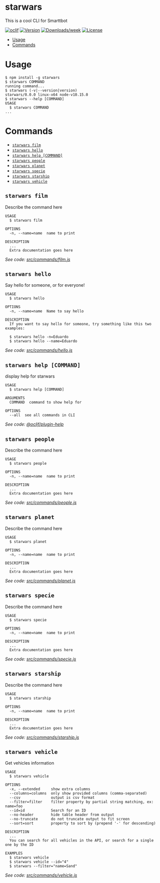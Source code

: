 starwars
========

This is a cool CLI for Smarttbot

[![oclif](https://img.shields.io/badge/cli-oclif-brightgreen.svg)](https://oclif.io)
[![Version](https://img.shields.io/npm/v/starwars.svg)](https://npmjs.org/package/starwars)
[![Downloads/week](https://img.shields.io/npm/dw/starwars.svg)](https://npmjs.org/package/starwars)
[![License](https://img.shields.io/npm/l/starwars.svg)](https://github.com/CLI-Starwars-js/starwars/blob/master/package.json)

<!-- toc -->
* [Usage](#usage)
* [Commands](#commands)
<!-- tocstop -->
# Usage
<!-- usage -->
```sh-session
$ npm install -g starwars
$ starwars COMMAND
running command...
$ starwars (-v|--version|version)
starwars/0.0.0 linux-x64 node-v10.15.0
$ starwars --help [COMMAND]
USAGE
  $ starwars COMMAND
...
```
<!-- usagestop -->
# Commands
<!-- commands -->
* [`starwars film`](#starwars-film)
* [`starwars hello`](#starwars-hello)
* [`starwars help [COMMAND]`](#starwars-help-command)
* [`starwars people`](#starwars-people)
* [`starwars planet`](#starwars-planet)
* [`starwars specie`](#starwars-specie)
* [`starwars starship`](#starwars-starship)
* [`starwars vehicle`](#starwars-vehicle)

## `starwars film`

Describe the command here

```
USAGE
  $ starwars film

OPTIONS
  -n, --name=name  name to print

DESCRIPTION
  ...
  Extra documentation goes here
```

_See code: [src/commands/film.js](https://github.com/CLI-Starwars-js/starwars/blob/v0.0.0/src/commands/film.js)_

## `starwars hello`

Say hello for someone, or for everyone!

```
USAGE
  $ starwars hello

OPTIONS
  -n, --name=name  Name to say hello

DESCRIPTION
  If you want to say hello for someone, try something like this two examples:

  $ starwars hello -n=Eduardo
  $ starwars hello --name=Eduardo
```

_See code: [src/commands/hello.js](https://github.com/CLI-Starwars-js/starwars/blob/v0.0.0/src/commands/hello.js)_

## `starwars help [COMMAND]`

display help for starwars

```
USAGE
  $ starwars help [COMMAND]

ARGUMENTS
  COMMAND  command to show help for

OPTIONS
  --all  see all commands in CLI
```

_See code: [@oclif/plugin-help](https://github.com/oclif/plugin-help/blob/v2.2.1/src/commands/help.ts)_

## `starwars people`

Describe the command here

```
USAGE
  $ starwars people

OPTIONS
  -n, --name=name  name to print

DESCRIPTION
  ...
  Extra documentation goes here
```

_See code: [src/commands/people.js](https://github.com/CLI-Starwars-js/starwars/blob/v0.0.0/src/commands/people.js)_

## `starwars planet`

Describe the command here

```
USAGE
  $ starwars planet

OPTIONS
  -n, --name=name  name to print

DESCRIPTION
  ...
  Extra documentation goes here
```

_See code: [src/commands/planet.js](https://github.com/CLI-Starwars-js/starwars/blob/v0.0.0/src/commands/planet.js)_

## `starwars specie`

Describe the command here

```
USAGE
  $ starwars specie

OPTIONS
  -n, --name=name  name to print

DESCRIPTION
  ...
  Extra documentation goes here
```

_See code: [src/commands/specie.js](https://github.com/CLI-Starwars-js/starwars/blob/v0.0.0/src/commands/specie.js)_

## `starwars starship`

Describe the command here

```
USAGE
  $ starwars starship

OPTIONS
  -n, --name=name  name to print

DESCRIPTION
  ...
  Extra documentation goes here
```

_See code: [src/commands/starship.js](https://github.com/CLI-Starwars-js/starwars/blob/v0.0.0/src/commands/starship.js)_

## `starwars vehicle`

Get vehicles information

```
USAGE
  $ starwars vehicle

OPTIONS
  -x, --extended     show extra columns
  --columns=columns  only show provided columns (comma-separated)
  --csv              output is csv format
  --filter=filter    filter property by partial string matching, ex: name=foo
  --id=id            Search for an ID
  --no-header        hide table header from output
  --no-truncate      do not truncate output to fit screen
  --sort=sort        property to sort by (prepend '-' for descending)

DESCRIPTION
  ...
  You can search for all vehicles in the API, or search for a single one by the ID

EXAMPLES
  $ starwars vehicle
  $ starwars vehicle --id="4"
  $ starwars --filter="name=Sand"
```

_See code: [src/commands/vehicle.js](https://github.com/CLI-Starwars-js/starwars/blob/v0.0.0/src/commands/vehicle.js)_
<!-- commandsstop -->
